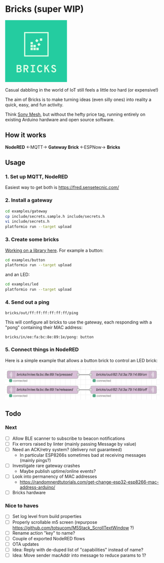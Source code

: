 # Bricks (super WIP)
<img src=logo.png width=200>

Casual dabbling in the world of IoT still feels a little _too_ hard (or expensive!)

The aim of Bricks is to make turning ideas (even silly ones) into
reality a quick, easy, and fun activity.

Think [Sony Mesh](https://meshprj.com/), but without the hefty price tag,
running entirely on existing Arduino hardware and open source software.

## How it works

**NodeRED** ←MQTT→ **Gateway Brick** ←ESPNow→ **Bricks**

## Usage

### 1. Set up MQTT, NodeRED

Easiest way to get both is https://fred.sensetecnic.com/

### 2. Install a gateway

```bash
cd examples/gateway
cp include/secrets.sample.h include/secrets.h
vi include/secrets.h
platformio run --target upload
```

### 3. Create some bricks

[Working on a library here](/examples).
For example a button:

```bash
cd examples/button
platformio run --target upload
```

and an LED:

```bash
cd examples/led
platformio run --target upload
```

### 4. Send out a ping

```mqtt
bricks/out/ff:ff:ff:ff:ff:ff/ping
```

This will configure all bricks to use the gateway,
each responding with a "pong" containing their MAC address:

```mqtt
bricks/in/ee:fa:bc:8e:89:1e/pong: button
```

### 5. Connect things in NodeRED

Here is a simple example that allows a button brick to control an LED
brick:

<img src=example.png width=500>


## Todo

### Next
- [ ] Allow BLE scanner to subscribe to beacon notifications
- [ ] Fix errors raised by linter (mainly passing Message by value)
- [ ] Need an ACK/retry system? (delivery not guaranteed)
  - In particular ESP8266s sometimes bad at receiving messages (mainly pings?)
- [ ] Investigate rare gateway crashes
  - Maybe publish uptime/online events?
- [ ] Look into permanency of MAC addresses
  - https://randomnerdtutorials.com/get-change-esp32-esp8266-mac-address-arduino/
- [ ] Bricks hardware

### Nice to haves
- [ ] Set log level from build properties
- [ ] Properly scrollable m5 screen (repurpose https://github.com/totsucom/M5Stack_ScrollTextWindow ?)
- [ ] Rename action "key" to name?
- [ ] Couple of exported NodeRED flows
- [ ] OTA updates
- [ ] Idea: Reply with de-duped list of "capabilities" instead of name?
- [ ] Idea: Move sender macAddr into message to reduce params to 1?
